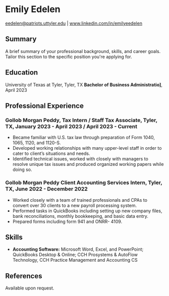 # Emily Edelen
eedelen@patriots.uttyler.edu | www.linkedin.com/in/emilyeedelen
## Summary
A brief summary of your professional background, skills, and career goals. Tailor this section to the specific position you're applying for.
## Education
University of Texas at Tyler, Tyler, TX
**Bachelor of Business Administratio]**, April 2023

## Professional Experience
### Gollob Morgan Peddy, Tax Intern / Staff Tax Associate, Tyler, TX, January 2023 - April 2023 / April 2023 - Current
- Became familiar with U.S. tax law through preparation of Form 1040, 1065, 1120, and 1120-S. 
- Developed working relationships with many upper-level staff in order to cater to client’s situations and needs.
- Identified technical issues, worked with closely with managers to resolve unique tax issues and produced organized working papers while doing so.

### Gollob Morgan Peddy Client Accounting Services Intern, Tyler, TX, June 2022 - December 2022
- Worked closely with a team of trained professionals and CPAs to convert over 30 clients to a new payroll processing system.
- Performed tasks in QuickBooks including setting up new company files, bank reconciliations, monthly bookkeeping, and basic data entry. 
- Prepared forms including form 941 and ONRR- 4109.
  
## Skills
- **Accounting Software:** Microsoft Word, Excel, and PowerPoint; QuickBooks Desktop & Online; CCH Prosystems & AutoFlow Technology, CCH Practice Management and Accounting CS
  
## References
Available upon request.

